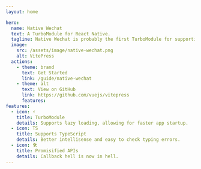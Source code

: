 ```yaml
---
layout: home

hero:
  name: Native Wechat
  text: A TurboModule for React Native.
  tagline: Native Wechat is probably the first TurboModule for supporting Wechat APIs on Android and iOS.
  image:
    src: /assets/image/native-wechat.png
    alt: VitePress
  actions:
    - theme: brand
      text: Get Started
      link: /guide/native-wechat
    - theme: alt
      text: View on GitHub
      link: https://github.com/vuejs/vitepress
      features:
features:
  - icon: ⚡️
    title: TurboModule
    details: Supports lazy loading, allowing for faster app startup.
  - icon: TS
    title: Supports TypeScript
    details: Better intellisense and easy to check typing errors.
  - icon: 🛠️
    title: Promisified APIs
    details: Callback hell is now in hell.
---
```

